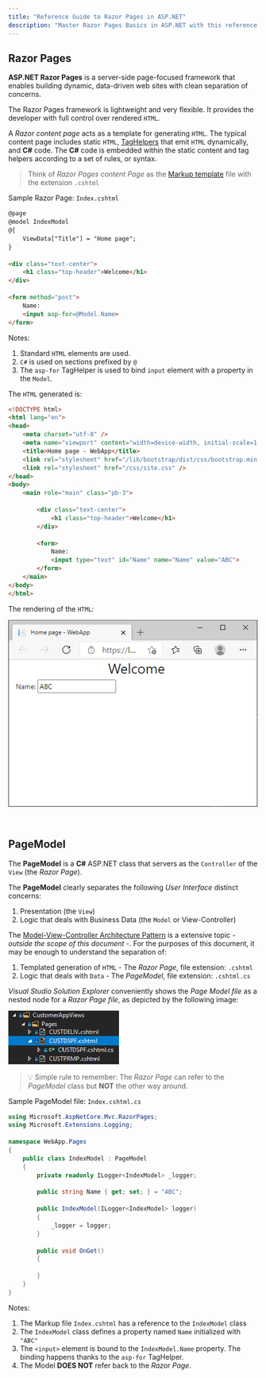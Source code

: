```yaml
---
title: "Reference Guide to Razor Pages in ASP.NET"
description: "Master Razor Pages Basics in ASP.NET with this reference guide. Learn to build dynamic, data-driven web apps efficiently and effectively."
---
```


## Razor Pages
**ASP.NET Razor Pages** is a server-side page-focused framework that enables building dynamic, data-driven web sites with clean separation of concerns.

The Razor Pages framework is lightweight and very flexible. It provides the developer with full control over rendered `HTML`. 

A *Razor content page* acts as a template for generating `HTML`. The typical content page includes static `HTML`, [TagHelpers](https://www.learnrazorpages.com/razor-pages/tag-helpers/) that emit `HTML` dynamically, and **C#** code. The **C#** code is embedded within the static content and tag helpers according to a set of rules, or syntax.

>Think of *Razor Pages content Page* as the [Markup template](https://en.wikipedia.org/wiki/Web_template_system) file with the extension `.cshtml`

Sample Razor Page: `Index.cshtml`

```html
@page
@model IndexModel
@{
    ViewData["Title"] = "Home page";
}

<div class="text-center">
    <h1 class="top-header">Welcome</h1>
</div>

<form method="post">
    Name:
    <input asp-for=@Model.Name>
</form>
```

Notes: 
1. Standard `HTML` elements are used.
2. `C#` is used on sections prefixed by `@`
3. The `asp-for` TagHelper is used to bind `input` element with a property in the `Model`.

The `HTML` generated is:

```html
<!DOCTYPE html>
<html lang="en">
<head>
    <meta charset="utf-8" />
    <meta name="viewport" content="width=device-width, initial-scale=1.0" />
    <title>Home page - WebApp</title>
    <link rel="stylesheet" href="/lib/bootstrap/dist/css/bootstrap.min.css" />
    <link rel="stylesheet" href="/css/site.css" />
</head>
<body>
    <main role="main" class="pb-3">
        
        <div class="text-center">
            <h1 class="top-header">Welcome</h1>
        </div>

        <form>
            Name:
            <input type="text" id="Name" name="Name" value="ABC">
        </form>
    </main>
</body>
</html>
```

The rendering of the `HTML`:

![Welcome Web App Sample](images/razor-page-web-app.png/)

<br>

## PageModel
The **PageModel** is a **C#** ASP.NET class that servers as the `Controller` of the `View` (the *Razor Page*). 

The **PageModel** clearly separates the following *User Interface* distinct concerns:

1. Presentation (the `View`)
2. Logic that deals with Business Data (the `Model` or View-Controller)

The [Model-View-Controller Architecture Pattern](https://www.sitepoint.com/model-view-controller-mvc-architecture-rails/) is a extensive topic - *outside the scope of this document* -. For the purposes of this document, it may be enough to understand the separation of:

1. Templated generation of `HTML` - The *Razor Page*, file extension: `.cshtml`
2. Logic that deals with `Data` - The *PageModel*, file extension: `.cshtml.cs`

*Visual Studio Solution Explorer* conveniently shows the *Page Model file* as a nested node for a *Razor Page file*, as depicted by the following image:

![Visual Studio Solution Explorer](images/visual-studio-solution-explorer.png/)

>&#128161; Simple rule to remember: The *Razor Page* can refer to the *PageModel* class but **NOT** the other way around.

Sample PageModel file: `Index.cshtml.cs`

```cs
using Microsoft.AspNetCore.Mvc.RazorPages;
using Microsoft.Extensions.Logging;

namespace WebApp.Pages
{
    public class IndexModel : PageModel
    {
        private readonly ILogger<IndexModel> _logger;

        public string Name { get; set; } = "ABC";

        public IndexModel(ILogger<IndexModel> logger)
        {
            _logger = logger;
        }

        public void OnGet()
        {

        }
    }
}
```

Notes:
1. The Markup file `Index.cshtml` has a reference to the `IndexModel` class
2. The `IndexModel` class defines a property named `Name` initialized with `"ABC"`
3. The `<input>` element is bound to the `IndexModel.Name` property. The binding happens thanks to the `asp-for` TagHelper.
4. The Model **DOES NOT** refer back to the *Razor Page*.

